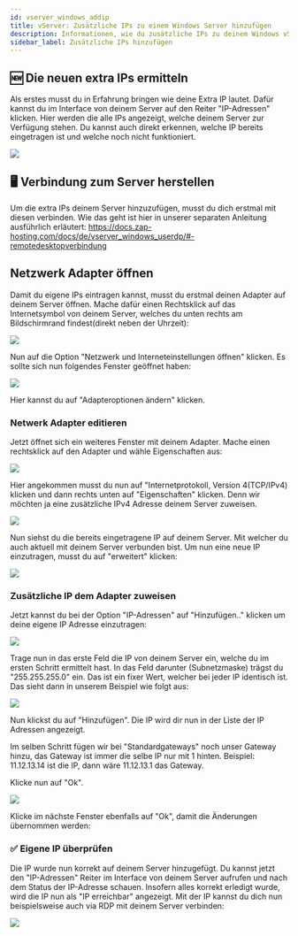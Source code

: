 ```yaml
---
id: vserver_windows_addip
title: vServer: Zusätzliche IPs zu einem Windows Server hinzufügen
description: Informationen, wie du zusätzliche IPs zu deinem Windows vServer von ZAP-Hosting hinzufügen kannst - ZAP-Hosting.com Dokumentationen
sidebar_label: Zusätzliche IPs hinzufügen
---
```


## 🆕 Die neuen extra IPs ermitteln
Als erstes musst du in Erfahrung bringen wie deine Extra IP lautet.
Dafür kannst du im Interface von deinem Server auf den Reiter "IP-Adressen" klicken.
Hier werden die alle IPs angezeigt, welche deinem Server zur Verfügung stehen.
Du kannst auch direkt erkennen, welche IP bereits eingetragen ist und welche noch nicht funktioniert.

![](https://screensaver01.zap-hosting.com/index.php/s/YrRHw9WJTrdnX2K/preview)

## 🖥 Verbindung zum Server herstellen
Um die extra IPs deinem Server hinzuzufügen, musst du dich erstmal mit diesen verbinden.
Wie das geht ist hier in unserer separaten Anleitung ausführlich erläutert:
https://docs.zap-hosting.com/docs/de/vserver_windows_userdp/#-remotedesktopverbindung

##  Netzwerk Adapter öffnen
Damit du eigene IPs eintragen kannst, musst du erstmal deinen Adapter auf deinem Server öffnen.
Mache dafür einen Rechtsklick auf das Internetsymbol von deinem Server, welches du unten rechts am Bildschirmrand findest(direkt neben der Uhrzeit):

![](https://screensaver01.zap-hosting.com/index.php/s/rQB5itXqrQmpGJG/preview)

Nun auf die Option "Netzwerk und Interneteinstellungen öffnen" klicken.
Es sollte sich nun folgendes Fenster geöffnet haben:

![](https://screensaver01.zap-hosting.com/index.php/s/ozGfseoxp3rmBzM/preview)

Hier kannst du auf "Adapteroptionen ändern" klicken.

### Netwerk Adapter editieren
Jetzt öffnet sich ein weiteres Fenster mit deinem Adapter.
Mache einen rechtsklick auf den Adapter und wähle Eigenschaften aus:

![](https://screensaver01.zap-hosting.com/index.php/s/Qe4CQ5eNRs4HQbK/preview)

Hier angekommen musst du nun auf "Internetprotokoll, Version 4(TCP/IPv4) klicken und dann rechts unten auf "Eigenschaften" klicken.
Denn wir möchten ja eine zusätzliche IPv4 Adresse deinem Server zuweisen.

![](https://screensaver01.zap-hosting.com/index.php/s/B6xZPAsD9bWYDQQ/preview)

Nun siehst du die bereits eingetragene IP auf deinem Server. Mit welcher du auch aktuell mit deinem Server verbunden bist.
Um nun eine neue IP einzutragen, musst du auf "erweitert" klicken:

![](https://screensaver01.zap-hosting.com/index.php/s/f7SYtpJFxJNfwxE/preview)

### Zusätzliche IP dem Adapter zuweisen
Jetzt kannst du bei der Option "IP-Adressen" auf "Hinzufügen.." klicken um deine eigene IP Adresse einzutragen:

![](https://screensaver01.zap-hosting.com/index.php/s/GepTHW3MAg3eEHZ/preview)

Trage nun in das erste Feld die IP von deinem Server ein, welche du im ersten Schritt ermittelt hast.
In das Feld darunter (Subnetzmaske) trägst du "255.255.255.0" ein.
Das ist ein fixer Wert, welcher bei jeder IP identisch ist.
Das sieht dann in unserem Beispiel wie folgt aus:

![](https://screensaver01.zap-hosting.com/index.php/s/9mPqoTExjkjCTwf/preview)

Nun klickst du auf "Hinzufügen". Die IP wird dir nun in der Liste der IP Adressen angezeigt.

Im selben Schritt fügen wir bei "Standardgateways" noch unser Gateway hinzu, das Gateway ist immer die selbe IP nur mit 1 hinten.
Beispiel: 11.12.13.14 ist die IP, dann wäre 11.12.13.1 das Gateway.

Klicke nun auf "Ok".

![](https://screensaver01.zap-hosting.com/index.php/s/TxoZij58BJNKSkQ/preview)

Klicke im nächste Fenster ebenfalls auf "Ok", damit die Änderungen übernommen werden:

### ✅ Eigene IP überprüfen
Die IP wurde nun korrekt auf deinem Server hinzugefügt.
Du kannst jetzt den "IP-Adressen" Reiter im Interface von deinem Server aufrufen und nach dem Status der IP-Adresse schauen.
Insofern alles korrekt erledigt wurde, wird die IP nun als "IP erreichbar" angezeigt.
Mit der IP kannst du dich nun beispielsweise auch via RDP mit deinem Server verbinden:

![](https://screensaver01.zap-hosting.com/index.php/s/XctksNyYcQG6MMk/preview)



